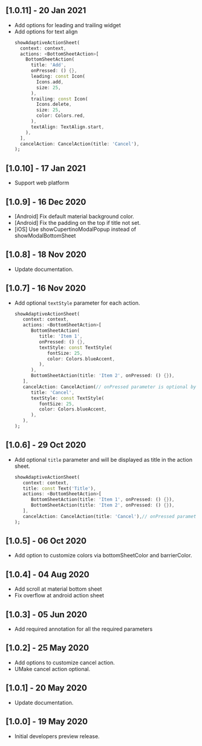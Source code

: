 ## [1.0.11] - 20 Jan 2021

* Add options for leading and trailing widget
* Add options for text align
  ```Dart
  showAdaptiveActionSheet(
    context: context,
    actions: <BottomSheetAction>[
      BottomSheetAction(
        title: 'Add',
        onPressed: () {},
        leading: const Icon(
          Icons.add,
          size: 25,
        ),
        trailing: const Icon(
          Icons.delete,
          size: 25,
          color: Colors.red,
        ),
        textAlign: TextAlign.start,
      ),        
    ],
    cancelAction: CancelAction(title: 'Cancel'),
  );
  ```
  
## [1.0.10] - 17 Jan 2021

* Support web platform 

## [1.0.9] - 16 Dec 2020

* [Android] Fix default material background color.
* [Android] Fix the padding on the top if title not set.
* [iOS] Use showCupertinoModalPopup instead of showModalBottomSheet

## [1.0.8] - 18 Nov 2020

* Update documentation.

## [1.0.7] - 16 Nov 2020
* Add optional `textStyle` parameter for each action.
  ```Dart
  showAdaptiveActionSheet(
     context: context,
     actions: <BottomSheetAction>[
        BottomSheetAction(
           title: 'Item 1', 
           onPressed: () {}, 
           textStyle: const TextStyle(
              fontSize: 25,
              color: Colors.blueAccent,
           ),
        ),
        BottomSheetAction(title: 'Item 2', onPressed: () {}),
     ],
     cancelAction: CancelAction(// onPressed parameter is optional by default will dismiss the ActionSheet
        title: 'Cancel', 
        textStyle: const TextStyle(
           fontSize: 25,
           color: Colors.blueAccent,
        ),
     ),
  );
  ```

## [1.0.6] - 29 Oct 2020

* Add optional `title` parameter and will be displayed as title in the action sheet.
  ```Dart
  showAdaptiveActionSheet(
     context: context,
     title: const Text('Title'),
     actions: <BottomSheetAction>[
        BottomSheetAction(title: 'Item 1', onPressed: () {}),
        BottomSheetAction(title: 'Item 2', onPressed: () {}),
     ],
     cancelAction: CancelAction(title: 'Cancel'),// onPressed parameter is optional by default will dismiss the ActionSheet
  );
  ```
  
## [1.0.5] - 06 Oct 2020

* Add option to customize colors via bottomSheetColor and barrierColor.

## [1.0.4] - 04 Aug 2020

* Add scroll at material bottom sheet
* Fix overflow at android action sheet

## [1.0.3] - 05 Jun 2020

* Add required annotation for all the required parameters

## [1.0.2] - 25 May 2020

* Add options to customize cancel action.
* UMake cancel action optional.

## [1.0.1] - 20 May 2020

* Update documentation.

## [1.0.0] - 19 May 2020

* Initial developers preview release.
